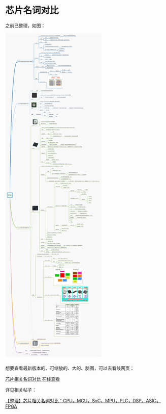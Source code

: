 # 芯片名词对比

之前已整理，如图：

![芯片相关名词对比](../assets/img/chip_related_name_compare.png)

想要查看最新版本的、可缩放的、大的、脑图，可以去看线网页：

[芯片相关名词对比 在线查看](https://www.processon.com/view/link/5c91f1b6e4b09a16b9a9acfe)

详见相关帖子：

[【整理】芯片相关名词对比：CPU，MCU，SoC，MPU，PLC，DSP，ASIC，FPGA](http://www.crifan.com/chip_name_difference_cpu_mcu_soc_mpu_plc_dsp_asic_fpga)

